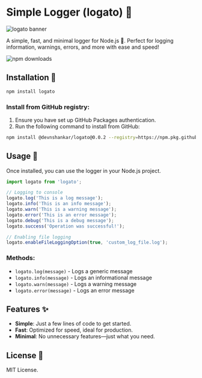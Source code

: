 # Simple Logger (logato) 📜

![logato banner](https://res.cloudinary.com/dtoyohjdm/image/upload/v1739257843/logato.png)

A simple, fast, and minimal logger for Node.js 🚀. Perfect for logging information, warnings, errors, and more with ease and speed!

<!-- npm Downloads Badge -->
![npm downloads](https://img.shields.io/npm/dt/logato)

## Installation 🚀

```bash
npm install logato
```

### Install from GitHub registry:
1. Ensure you have set up GitHub Packages authentication.
2. Run the following command to install from GitHub:
```bash
npm install @devnshankar/logato@0.0.2 --registry=https://npm.pkg.github.com 
```

## Usage 📄

Once installed, you can use the logger in your Node.js project.

```javascript
import logato from 'logato';

// Logging to console
logato.log('This is a log message');
logato.info('This is an info message');
logato.warn('This is a warning message');
logato.error('This is an error message');
logato.debug('This is a debug message');
logato.success('Operation was successful!');

// Enabling file logging
logato.enableFileLoggingOption(true, 'custom_log_file.log');

```

### Methods:
- `logato.log(message)` - Logs a generic message
- `logato.info(message)` - Logs an informational message
- `logato.warn(message)` - Logs a warning message
- `logato.error(message)` - Logs an error message

## Features ✨
- **Simple**: Just a few lines of code to get started.
- **Fast**: Optimized for speed, ideal for production.
- **Minimal**: No unnecessary features—just what you need.

## License 📝
MIT License.
